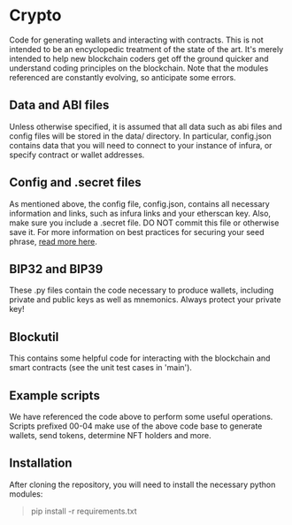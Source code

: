# Crypto
Code for generating wallets and interacting with contracts.  This is not intended to be an encyclopedic treatment of the state of the art.  It's merely intended to help new blockchain coders get off the ground quicker and understand coding principles on the blockchain.  Note that the modules referenced are constantly evolving, so anticipate some errors.

## Data and ABI files
Unless otherwise specified, it is assumed that all data such as abi files and config files will be stored in the data/ directory.  In particular, config.json contains data that you will need to connect to your instance of infura, or specify contract or wallet addresses.

## Config and .secret files
As mentioned above, the config file, config.json, contains all necessary information and links, such as infura links and your etherscan key.  Also, make sure you include a .secret file.  DO NOT commit this file or otherwise save it.  For more information on best practices for securing your seed phrase, [read more here](https://www.ledger.com/blog/how-to-protect-your-seed-phrase).

## BIP32 and BIP39
These .py files contain the code necessary to produce wallets, including private and public keys as well as mnemonics.  Always protect your private key!

## Blockutil
This contains some helpful code for interacting with the blockchain and smart contracts (see the unit test cases in 'main').

## Example scripts
We have referenced the code above to perform some useful operations.  Scripts prefixed 00-04 make use of the above code base to generate wallets, send tokens, determine NFT holders and more.

## Installation
After cloning the repository, you will need to install the necessary python modules:

> pip install -r requirements.txt
